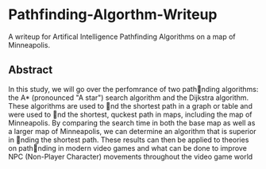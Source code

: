 # Pathfinding-Algorthm-Writeup
A writeup for Artifical Intelligence Pathfinding Algorithms on a map of Minneapolis.

## Abstract

In this study, we will go over the perfomrance of two pathnding algorithms: the A* (pronounced
"A star") search algorithm and the Dijkstra algorithm. These algorithms are used to
nd the shortest path in a graph or table and were used to nd the shortest, quckest path in
maps, including the map of Minneapolis. By comparing the search time in both the base map as
well as a larger map of Minneapolis, we can determine an algorithm that is superior in nding
the shortest path. These results can then be applied to theories on pathnding in modern video
games and what can be done to improve NPC (Non-Player Character) movements throughout
the video game world
